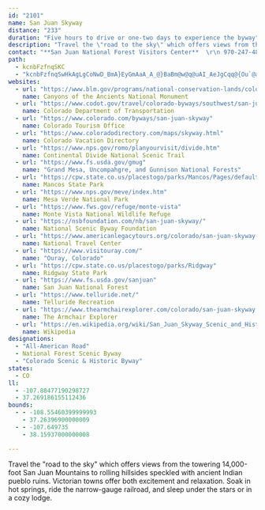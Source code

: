 ```yaml
---
id: "2101"
name: San Juan Skyway
distance: "233"
duration: "Five hours to drive or one-two days to experience the byway"
description: "Travel the \"road to the sky\" which offers views from the towering 14,000-foot San Juan Mountains to rolling hillsides speckled with ancient Indian pueblo ruins. Victorian towns offer both excitement and relaxation. Soak in hot springs, ride the narrow-gauge railroad, and sleep under the stars or in a cozy lodge."
contact: "**San Juan National Forest Visitors Center**  \r\n 970-247-4874"
path:
  - kcnbFzfnqSKC
  - "kcnbFzfnqSwHkAgLgCoNwD_BmA}EyGmAaA_A_@}BaBm@w@q@uAI_AeJgCqq@{Ou`@aLeKkC_e@}NwB_BmImHsAyAyCsFcDuGSy@_C_FqFmFoDcEiAoBsBuEeIwViCsEoCiEaEsFcByA_BiAiB{@wCw@oC_@aFHoN`CeDLgFU_MqBcDYsCEyCVid@zFaFRsHDefD{E_RQc}AeCkDGaBQiAMmCy@ib@iO}GyCszAaj@si@iR{UsHoBs@cB_AoCoCsAqB{Wgn@oJkVoFgMkAgC}B_EcCgD}FyGwGaGaHyEeBcAeFkDm@a@wEiCaB{@gCeAgNsE{YaJcEeAa[yEiOiCqCs@eKgDcB]}DEgHRkCYwNsEsEu@sCOmETgd@zEiCl@eBr@aAp@kBzBcArBcB~Ee@~@sAdByAnA}@h@eCz@iLpAeBt@sAdA_A~@_AvAmEnLaAzBqApBmClBaCx@_EP{m@e@oSEgFFcFp@e`@nDiPd@qLkBkEYuBVmCr@iBdAkIfIiEzCmBv@sC^}BEyAYqH_D_FwAgJcBwMc@yXd@amAxCyCRcCj@sC~@wDbCm@f@e@`@oC~B}@v@_Ap@qCfBi@ZsAr@mBx@w@\\}FhB_Ev@kIx@aMl@yPl@yW`@eBE}AGI?_BI}Ee@uJgAkD_@C?kFk@s@Gc@Cm@?[?m@@a@DsAPiBd@_ItCcD~@y@LiANW@c@D}@FsABe@?_@AkAEiAI_AKoCe@iXgJwEo@iCI}i@xDsh@~CmHNM?}@CA?y@GeAOy@Q[Kg@OgBu@cEaByDcByDaB{IyDmHaDuKuEkH_DuAk@_@MoImDaBq@eH_DiJaEkBy@sDeB}As@}GyBeD}@eCi@{A[_AOoASm@Ik@IsFm@yIWmCKsTqA{Fy@mGsAkNmD}f@}NwJiCkHuA{JsA}D_@sFD_BRwKfCmAPaELiEGoDFoFf@{A\\{YbKeNdEmCj@kF`@kCr@mEpBmA?y@e@o@_AKk@Cm@HaAh@qAbBmB~AsAxA_CdBuFpCuKN_AHmDCcAS{BQgAs@}By@eBwBgDeEaGiAoAmD_CgBk@_BYeBK}@DkLr@iA?_CY}Bk@{JsF_Bo@yBk@aDg@aKS_Cu@qA{@kAmAy@sA_@eA_@sCTuD\\qBIeBi@oBmA_Ao@WoAEgDdA_Br@cAv@s@t@k@bAs@fByB|GSdAc@xFe@xAu@j@}@Ds@We@m@S}@A{@XmGDeAIk@_@{BoBmEY_AgDwOOkDB_DF{@XaBf@kAZe@jJsHb@g@bD_GbB_AlEo@x@o@ZaAHgAE]]eA_@a@c@Qq@E}EbAy@?aCQcBm@}JaGiAe@cBSkCTeEjBoBXmWYaEFiHv@eDQiDe@}B{@k@e@cAuAiAeDi@_AkAeAmA_@e@GgBF}CGyDq@i@EuAJy@XoH`EuAj@w@DaAW_Ay@a@uAGk@DmA\\yBJkBDiEQyC}@_EMaB\\eFCaCKq@m@aBiByBsAaA{Ak@cBCcDX}Ab@cEtAoB~@wFfGgDdC_ARYEu@e@]gA?mA~AiRN_C?[Ai@Ei@Kk@Mc@OYS[o@k@yE{Cu@e@s@_@oBmA{@s@]c@_@s@Us@G]Ga@IeAa@oQEkAK{BIo@Oy@[}@Us@Sa@Wg@[c@a@a@][oAaA}@m@cAw@k@[[UmB{@_AEyCx@cDpA_A^m@\\]X{@|@y@r@MFGBE@G@K?SAGAYMUWIIISSq@w@eGo@{CyGmTcC{Cy@k@iA[mBWcAAcJf@cCM}BDoAb@mExCmAb@qMbDsAVsAAiAk@[c@Wy@?a@Hg@d@_A`A_AtByAvFeCfBgA`AeAfCgDd@_ARm@NkA?qAsBkJe@_DGaCHwCb@uCbA}CxCgFh@oAtAmHL}BCy@[oCw@sBmFmLyAiEcEaQcFaYs@mCqGwNa@wASoAe@yIY{As@sAmImKYq@c@_CO{BFmA\\eC|@kBnC{Dp@{BJiBEaCwBcPEqAHiB~@sENkAEoEO}Gc@gDmD}N_AmB_@_@oAw@q@MkAKeOAyBf@mAv@sFtFgBxAy@Fo@S{@{@}AyB}Wia@sBsDe@mBIy@}As[a@_Ca@gAeAyAgKyIgD_CuLuH_DgBsAk@wKaCaDWoPp@sDCiA[iB_AeKyFoA{As@_BqHkUeA_Dg@y@eB_ByCeBsDaEm@WsCg@mES}D]}GEwCu@_BEoCR}GdA{EfAyAv@mC~CeAh@c@Bu@QmB{AiAi@qJg@sDXs@Ve@`@}@lC_@V_@D_A_@wCyCk@Wc@?u@PqEtCyBbAi@Hw@Bg@MgB_BiAm@o@OiABiC^_AXmAr@qDx@uA~@yDDaAN_Bb@_B~@}@X_CJaDs@q@@aG~AyCdBqE`GyEfEo@^}A^iAf@kC~BoCrAeBlAsC~CYPY@e@YWq@?_@P{@|HiU|B}ETi@Z{@FONk@Ly@Fw@@w@Ai@Go@Ou@Me@a@}@c@q@]a@{A{AW@q@DYB]HYNSROPMRqF`P{CrJ_AxDy@dFcBtMa@fB}AjDOl@IpAOvGo@jE}@fBgC~Ca@tAY~BSfPUfBoBlE_L|RiB~B}DrDyEfHmAtD_@bBkArHmA|DeH`MoApCOlAClBe@fDDrFYdAuAlBi@jA_@fCCzDYrBy@rDAf@RpBJfD?fBKjBc@jCs@hBKp@KlFa@pC{@zBy@lAmAjA}IxEyLrEoEnD}FdCuJrDcAFkB_@gAAmDlAsFjAuElAoEf@gFDsCj@qDc@eB^sCDyAb@wAFuRsBmAYoCmA_@K_AFiC|@gCk@o@?iN~@iI?iO`@mBSsGkBkDI}DqAkAMgZ^wAQeLsDo@QuAGuL?mEFsPv@sC`@uAj@iBdAsCtC}@~Ak@vA_AzDSpBKrDRzDZlBhCfLxAlKZz@fA`B~CrC\\jAAj@M^o@^]CoAy@yC{C]m@iBeF}@aBq@sCs@mB}CmDk@sBs@yEEeADaLI_Ao@aC_@y@cAsAeAw@sCm@kGgDuLkEoB?sEv@gAGQQMc@cAoIo@sCk@aAoAqAmCsAwBy@o@GoAT{@?wCmAgDL]Aa@Sc@s@e@}AS[gEeCeAeAcAsCiC{CcFsCcT{IsDwBoOiKuDkAmKiBcBq@mA}@k@{@yAeCi@sAuAiCs@w@sAYoCJi@KcBy@iBJcBWwAAu@UsAiAu@QgAAk@We@e@m@sAKk@Jg@TGXFh@`Bb@b@^?TQLe@Ck@_@gBi@_Bo@eAcAiAy@KcB`@s@De@Ve@p@c@L}@KyBs@a@CmBb@iBn@_@HSKIGEe@JYVKbA?v@MbAq@Hw@OiBk@_DY{@}@y@c@Qq@Eg@XO`ADvCEZUd@i@V_@Ea@Q]m@EQF_BAc@wAiF_@[u@D_A~@_AtBgBxC[fCMXc@^g@BYE_Ak@cB_D]g@_@S[Ec@Ly@~@YDoBEiAY_@g@Ii@EcEYyBmBkFEg@RSVDbAlBh@^~@Zt@Jb@[?_@_@w@_CyCaDuIe@e@yAg@}De@SMKc@@g@LYVMj@IdAN~Al@l@GXe@Eq@YYuAe@mBeAqNcMkF{BiAcA_AaB}AgEiBkEqAoAqBeD}BsB[e@gCiHwCeGiDeGmGkJmCgFuByEiNeb@iBmEsC_EmBkBsDoBaDeAmVmCiIkAaFaBih@oRmWeJ}AUsBEsIXqBS_Be@}As@iAy@sHgHaAsAk@}Be@YSBQTMn@Lf@|@~AA^IX_@P_@IMM[q@y@yCKSc@GYJUf@?Xj@pAFXMf@c@RQAsByAcD_Bi@_@}EkFiBaAyAGsBt@_CHs@Tg@XYNWHqARU?QAKCKCiAo@QKGASEM?MBOHUVIFGDIDG@M?MCMEOKMIIKKQqAgE{BaCk@[UISEQC_@Ea@Ig@OSEKAgBESGcCwB}Ak@uBAsDJi@SeJeLuAaDc@gBe@sAgAcBk@UkAC}@Oy@K[?c@Du@Ri@Je@HQBW?M?QAeAM_AKWG_@Ko@Qs@Mg@Bi@d@y@dAc@x@Iz@KpGE`@O\\iAz@mCvAwAlA{@dAcB~As@|@s@|AkEjEe@XkAl@c@PWHcAXYHeBz@w@`@k@Pa@JYJGDQJa@Vc@Z_A^EBID[Rg@X}@`@OHMJQNGFi@j@GHIDIDMD]FwBHKBODQHUPUZMRO^ADGLETEZC\\?PFp@@N?NCTCNCFCDMJ]JSDiBNiBDaCRmARw@FE?cABy@FcAJc@Bm@F]BmEA_ABi@@i@Bk@Ha@JQFQDSJOJKJWV]\\IFMBg@Ha@FGBGDQHORMR[n@WZMHIBM?MCSM]c@WUGEOIQGMAM?S@c@Fa@Ji@Lq@TUFYBO?S?s@KM?MBMBSJ[VWZyCvDGF]b@y@pAOZe@t@c@v@c@t@MRGH_@d@_@\\GFg@`@kCnBSPe@j@OTeBbE{C|HQXIJKHOJOBI@S@OGKGMMGQGWESAW?W@W@SJ_APiBB]?UAM?SCWGa@M_@M]KQYY{@o@WQWSMOMSISSq@M[GUGOGIIGWIGCE?MAMBKDIFOPGLGTAR?J?JBTHRHPz@bAnAvAV`@Xf@HRNj@F`@B`@@X?TAr@UjFG`B?r@@rA@f@Al@Af@Ej@[nDCr@@^D`@FXFV^`ADVDT?N?N?TCJCPENIJWLKDM?KAKCICKIIIIMGYGYAo@BoB?k@FiDB_DAc@E_@Ic@MUKMIIQKICSCcCC_F?wE?{E@wE?sEEoEAm@E_BEeB?}@BgAHyDNc@DGBKBGBMHMNQTMTSl@]xAUjAIXIZa@`ACFIPMPOPa@Ze@Tu@Pw@J{BKcCD}CLa@Fo@L]Jc@NiAn@SLa@b@a@h@OVe@x@Wj@}@`CWn@S\\w@fAm@p@m@`@mAp@y@\\SHYJoBp@iDtA}UhJyFjBuEtAa@F]HSB_@DcA@aAEu@Cc@Cu@?k@Ba@FODuAX}@\\sAd@cAd@]Vq@h@e@b@{@`AeAnAi@f@aAdAuA~AkIrJkAv@oC`BWPSPy@x@OROZ_AfCe@vAKRKRY^STQNm@XYLo@NUBM@kBDwABiAFuAHcBL_CTcBZQDk@RsGhC{B~@a@Lc@LcATa@Je@N{EjB{ItDkAh@{@\\q@ZOH[Ti@f@gAx@URYLi@No@NaALeALu@B[?[DeDz@wDlAaD`AuOrFmQxHe_@pQ_RdLoB|@wHdDeh@fSoCtA}BvAiB`B_MtOsHxG}HfGgF~CgDzAiHzBwU`GoP|EsDzAgEpCsCzAaFx@sFd@oAVs@Xec@dYyBdBkF`FuNbLg\\lRmHzDmBl@_BLyKa@sAF_AN{Af@cAj@c}@d_A{T|U|@~HO|d@DdOHzN`@vNq@tD}@vAyBfBgI`JmDjCgG~AmBrA}CfDkCrEqBzEe@dCSrCKlF?~xAc@fMLxl@DtHTbLr@dG|@~DtDvHvA~ArCdC~BjAdT`GdDp@xELlCd@xGfCvBl@fE~AzTrLxJbGbDdCdCxBxAtBnIrPrBhFrBpD|BxCrZ`[rBvAvH~D|A`BvG`LtD`FlAfAnNxJxAtAbCxDlApCZnAz@~FJ`FMxM^hDn@fDnKdb@bB|FjMpYt@lDTlFQzDm@~C{Id]a@dCCzCBdAVrB\\lAfCzDdCpArAZrBBn@KbASlBeAlK{JvBeA~AYbBA~Bf@pC~Aph@d]xKxD~@`@vBdBdBjCr@`Br@xCrCtQZnAf@dAt@vAx@`AnNfLbB`BhA|B^zATxCOdBuApJi@bHOvI]fIe@pDsNx}@e@xBcC`GsArDUlA_@~C_@rFgAlGk@zEOpBOhEThR]tFk@jEyDfTgFbd@OrDDzIExHw@`HeFv`@kBxFyDzFcBxC{@fEIfA?pCh@rd@ShD[dCOlDN~A~ChLR|Ar@tOLxAl@tBrChHh@hBrB|Nx@zGd@lCnQxi@zHfQ~@bDRbC?bBI|Ay@fEE`AXrh@ZdBb@dAvFpLt@vCT~BBrIHnAbCfKvAlDzSpXvDjFbBlC~@zBXjAx@bG~@bCd@n@rDjD`CxC~DlIpGnJxClG|DnDnAxA`HxKvAdAdCfAlAdArArBrGfM~@rA`LhJnFlCj@f@pBpDxDxIhCnH~@tAzHfGlIbGfD`BzI~BnEx@fBTfG^tEr@jJbC`DfAtD~B`KrHvTpLhEpBpVlIdLzFrSxH`IpGxEpCfCjA~R`GrAf@~A~@hAz@lBdCvFdIjB`ChFtEpBxAvEjC`L`G`FrCpDfDvR`[hChGpArEj@dDr@lGr@dJlDmAhAmA~BgHR_AJkA?iFHsA|AkFlA{B`B_Cx@s@bT{KbAaAvJyMxEiIlBkCpHgGvDyH|BoBt@sBf@gCp@eC|@mB~AsG~@mB^c@lDgCfRgIz@y@|ByCxEcFbAs@xEkBbDkBl@y@z@{B`EuMxD_Gx@iCLkBGmBa@}EEaCTaJK{G@_DNgB|BaKt@aE^aEHyCEgCi@eMsAqSc@}Mq@yEkBsJa@kELwIKkEBm@RyAd@gAh@y@bAsBt@_Eb@{AnE_MbCyCpEaDlDsB|BW~Bg@bFmDnMmFrHkBvAg@fDyBvC_B~C_AlD[nBe@hDgBrBeB|AaBxByC|FgMlBsBhEsFlDgIfDiFlImLxCeFpD}HbAsChA_Fp@yBl@_BtA{B\\kANgBH{DT_Dx@_DNgADgFR_EByEJeB^{C|A_FJ{@B_DSeFD{Ax@sE\\aCh@sGd@gCrGaNvCiN~AqDpJwMbB_AbB_@bAk@~@aBlBaJrA_N~AqRhCcTx@gDlKkUdDkG~@kAfKiKvJcPfAeDlAuGPaCRsGJsFEo[r@{OCoH|@uLx@qS~@_HNaESyFeA}OyA{NY_EHuHSyE?aATcBl@}AXcB@mCKuBg@yGuA{LiEqTsEc[]{DKeEMwS|E`@dOdCn@PvAfAn@lA^~AVlCWhS?dCN~A|@rBtDnE`CzGn@|@b@Nn@Hx@]l@s@zFoKr@g@t@_@v@I~@HlKrCdDd@bCCzMmA~BErAFfDbAbFfChQzE~Aj@~IrBdDd@bUrEbCJdK}@bU_BhCJ`ElAtDzD`Xv]|DvE|BtAzBj@fDRfDMxc@y@~D?rDYjC]~RoFfGqBxAY`RaBx@EzAV|H`ClBTnCMvBs@fH{DzDq@jEJ|@e@~@aDx@sAtBwAfE{@pCCjAO|A]tCsApBm@tDc@fCg@|CeA~BuAdJeJxBgBlH_EbBgB|CiHrCeEdBgDhB{FdFyJjBiH\\q@f@_@zDqAh@[lCsCh@Y~@SxAX|Bx@r@l@Tf@XbB@fAE`AmBrPyAbH]`DMxDNdJPfA\\p@xDtCRXx@|C~AlBv@nBTVn@l@zLnGnCvBfALx@g@dCwDl@i@hAs@vIqDvA[jAQxADfFjAx@@|C_@fNmAvA@hAVzFtD|LxJpD~BhB^vKlA|HS`BLfHxDzIxAtBhBtMpOvD~InAhBh@`@fGvDvBt@fOxCvEvAtAbAzF~GrBjBtCxA`SpGdCxArA~Ah@dAhFhO`ErJpIhPvGrLbCbFtC`ItD~Lp@fDPtCItMHpBVxBfE`PhAhBlAjAh@V~@RvJt@bAVrAl@lIrG|AjBrB|C~BhE~C|HvCxEbA~B\\rATfBDdJd@zEh@jA|BtDhRpXrA~A~@l@lQjI~Cz@xAL~ASnJoDr@E~KNtCVnDrAlAdA~@dCx@`E^lEEzE}@|NKlFDpCjAbP\\pCXbBb@hA~CzE~BnFtLt_@vBnHbIh]rDjLv@dDTpC?bA[rHC~CTpVR~Dz@fGv@`DrAdEz@rBvAhCj_B~_CjBtBhVtRrKjNnAtAbGfDh@`@lBxB~FnLzDxGbHhIhBbAzANjGGvARdAd@dk@~k@lEnCbC~@hCx@fDJlECnDHpYfBbFfC`DPdA`@`JrF`HdDxBf@dK~AhDxA|Bj@bCE|FeAlFg@nACbSh@rCKhBs@h@]`GyF~AaAfAa@nAWtAAlAFrEv@bAF~@GbAQvLkFrAUdB?pBr@z@l@|Ap@lARva@y@|C?fAL`AVtCrAlHhFrCvA|C^xB@|Ey@~@DxAPlEfAtG\\nCf@rAd@lIrExA^vFZpYfAvHPtB[pEkAx@EbBDpI`BdDpAjBfA~TtFfCrAhEvD~L`O~BbCvIxIvCdCvFlG~BrBrB`@lCPtNFfCd@nAf@nCnBpKbJ|AfB~ArCx@pB~BtIb@dAjEnHnD`I~DzKtA`Dv@hBr@lCVhBL|BH|AJ|@PbA^lAh@jAf@p@j@n@~@v@t@b@t@X|@V`AJnA@`PWpEHrBRrZfFtNrCn@JjB`@`Bn@nAx@|@nArAlC|EhMr@vBd@`CvD|_@XrDZ~BXhB`@hA\\z@^t@jBfCvCzCz@fAx@v@j@l@jCnBrA|@~@h@bC`BjBxAp@j@j@p@j@z@j@dAr@pBlEtL|F`Lp@dC\\rBhBhSx@lEzTx~@b@fAd@t@zLvKnCdFfAhER|Ad@bKf@lCr@|Br@xA`GfHvD`GbEbFtAhAzK|D~@j@hA~@`BpBxAtC^pAh@`CX~BD`EUdE_@lDcBhJwC`NU`DC`BNjEbD|Qf@lDZpDd@zK`AhIhA~D~@fChHfMdEzFjAfCx@xCRdBPdDBtCo@fL?fCd@xGfFvQvAtI^vAzAzC~GrLvIvXh@hCClEOvFHhCvC~N`BfGl@zAvDlHxAfB`IjI`B`CpBzDrAjDdC|Kf@vCFdB?rBEnBO~AwBtFq@rCWpBGxA_@~[C`Jx@tNHzD?xFWlFWjCsAfHmBbIiB~Eo@rCc@`C[xDi@lJDrFx@zITrHdH|yBh@`Jx@~Dt@zBrEtJfBxEzKl]nA~DxDrNlAxEt@`EbCvTHlK[rTD|AVfCf@~BjJl_@?rJ^xFd@hPl@`GDfDO~BYlA}BlGi@dBy@lEKfAu@zTg@tCo@vAoBrCeEhDeCxCoF`IkDfDkK~H_CxBaIfLmChB}E~B_Ap@yBlCcBdDoAxAkFbCmDpAcF`DoNfScGnJgAzBwAjE}@`GcAhNOpEHrDbDvo@M~CH~DX|E|BjO~BdS|@zDh@|APtIIbQK`C_@pC}Gn\\eHdUa@rCIlFhBjQ|F~p@ZnBhA|CpAfBtAzArKxGzB`AtHvAfIrC|D`AnCdAnMdEdN~FdEfAvStKzMzIfC~@vGx@vKrB|FzAvBx@rDbBbC`BpPnN|MjHxDhBdOvElFlB`GtAdNv@~RrBhPz@bGUzGR|CZzaAxSt`@xN`OlElYbEnH`B|JxD~JfFfGlF|IdFh@f@bAnAlFlLt@~BrBxIr@bBfV`\\pSbW`FbH|C~E`HhMxR|[lIvMpEdGlErDvGrDxYnNlKnFpEdD|AxBlB`DdD~G|@`Ch@lBh@lEBjAMfKwM|~FG~CB`LTfG\\tEfGtr@rDlWpMbyA|AtJ`@tBlA|Cba@jr@tBlEh@jBr@zE`HvmAt@hFt@jBh@x@rAnArBbAv@NnBTx@E|Dk@rY{HjDk@hEErDPtDr@rBp@vUpJjFdBxHrB~k@lMbDn@~G|@fOd@rGl@xNfDrC~@bDvAxDxB`KnH|b@p\\lUpTrEjCnC~@|@LpBJtk@Df^I~lAArLPfQCzNSpx@?vr@LhQGjKJfHIbBg@xFaCbH_DeAyDq@sFOgFZuGt_@c~Cl@mJnDgjA?yBKqDcCsTUyE@_FlAqTN{LDekAeLoaCgLezBsA{ZiDyq@QyGLkFT}CXeCn@qDv@{Cn@yBrA{ClGqK~Sm[~B{CdFwDrGuDdLuHxC_DnAwBvAaDfB{GtB{O|Dq]p^e_Bh_@gmAhAyCbF_LlDqGbBqDbFsJxAaDx@gCh@gCd@yCXmDHwC?iDcBi[_@mDi@mDm@{BeC_Hg{A_kD}IuR{Ok_@uEgLiG}MsCyI}@wFc@qJQab@?mKFs@G{h@i@kkAIQUg_@SkFeAwNs@kF_AaFaD{MsB}GiVot@_C_FaVe^eBqDeAuDg@oDc@sG[{KDsMhAiSrAcRh@uFd@aDtL}h@b@{B~DaP`FuMbD{GdKgSrCuEfKcM|ByBzCyAvA_@bBQxSg@bDL`Dr@xJ`ElCv@bBR~CGpBk@hB_AhCmC|AmDx@mD`AaIByBS_Cg@{CmCkFkGcKsDgHyBmGiAuGgByNaAcKi@sHCgFHmF^gEh@gDx@qDnAmDjLeX|G{MvCgEfEsFz\\_]~OoObGmH~ByEvAgGrC{T^}FIeFi@{E}BaKu@yFy@oOmIitAmBeoAo@iIkEwY{B{V_@uGm@}o@PmH~Eak@bBaOnCcJ`GyNfFaIrGuHrE{FhBeEv@yDt@iIXyHr@uFbA}D`MyWzA_IhAcL\\oEbA_J~@aFrA_DbCoDfBeBjQ{Lp]q^lXc[|Q}XdNkRrFaJnV{m@tn@c`BvA_DrDsGrC}DtCoDnHkHnB_CbAsB~@eC\\eBj@gG^{Bn@yB~@sB`GsIfVm[dBcDfAcDd@sCb@uKx@yGpAkGzB{FhC{EbDgErAqAxDsCfFgE~AsBfBkDn@aCb@_EJiC?sEBgo@Sw~@HcLEkFSoEYmCmDyTiAwCuAqBmA_A_C{@q@UeWaEu`@oHwCy@iCgBwA}AeB_De@uAYwA_@cDOyB?yEZsDZqC\\}Ax@mC|@_ChEgIjAsCr@aDRwBBkAG}C[uB_@}AwK{ScAyDa@gDAkERuC^gBtA}D|@mBtA{Az[}QlEyBrCmBbAoAnC{EvCyG|CoGfKaQbBgDx@yBr@mE?mEMyBs@iC_BwEmHyUcAsDcBmI_B{K_@mCUqDa@qRAuH@qBv@kNDwDC{FWuEqDq[E}B^aDTgAl@wAhAaBrEgF^w@x@sCRaBDeBO_E_@iCgBY"
websites:
  - url: "https://www.blm.gov/programs/national-conservation-lands/colorado/canyons-of-the-ancients"
    name: Canyons of the Ancients National Monument
  - url: "https://www.codot.gov/travel/colorado-byways/southwest/san-juan-skyway"
    name: Colorado Department of Transportation
  - url: "https://www.colorado.com/byways/san-juan-skyway"
    name: Colorado Tourism Office
  - url: "https://www.coloradodirectory.com/maps/skyway.html"
    name: Colorado Vacation Directory
  - url: "https://www.nps.gov/romo/planyourvisit/divide.htm"
    name: Continental Divide National Scenic Trail
  - url: "https://www.fs.usda.gov/gmug"
    name: "Grand Mesa, Uncompahgre, and Gunnison National Forests"
  - url: "https://cpw.state.co.us/placestogo/parks/Mancos/Pages/default.aspx"
    name: Mancos State Park
  - url: "https://www.nps.gov/meve/index.htm"
    name: Mesa Verde National Park
  - url: "https://www.fws.gov/refuge/monte-vista"
    name: Monte Vista National Wildlife Refuge
  - url: "https://nsbfoundation.com/nb/san-juan-skyway/"
    name: National Scenic Byway Foundation
  - url: "https://www.americanlegacytours.org/colorado/san-juan-skyway-all-american-road-trip/"
    name: National Travel Center
  - url: "https://www.visitouray.com/"
    name: "Ouray, Colorado"
  - url: "https://cpw.state.co.us/placestogo/parks/Ridgway"
    name: Ridgway State Park
  - url: "https://www.fs.usda.gov/sanjuan"
    name: San Juan National Forest
  - url: "https://www.telluride.net/"
    name: Telluride Recreation
  - url: "https://www.thearmchairexplorer.com/colorado/san-juan-skyway.php"
    name: The Armchair Explorer
  - url: "https://en.wikipedia.org/wiki/San_Juan_Skyway_Scenic_and_Historic_Byway"
    name: Wikipedia
designations:
  - "All-American Road"
  - National Forest Scenic Byway
  - "Colorado Scenic & Historic Byway"
states:
  - CO
ll:
  - -107.88477190298727
  - 37.269186155112436
bounds:
  - - -108.55460399999993
    - 37.26396900000009
  - - -107.649735
    - 38.15937000000008

---
```


Travel the "road to the sky" which offers views from the towering 14,000-foot San Juan Mountains to rolling hillsides speckled with ancient Indian pueblo ruins. Victorian towns offer both excitement and relaxation. Soak in hot springs, ride the narrow-gauge railroad, and sleep under the stars or in a cozy lodge.
